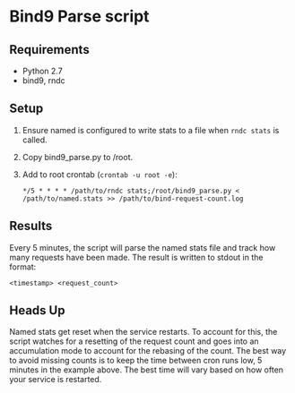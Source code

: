 # Bind9 Parse script

## Requirements
* Python 2.7
* bind9, rndc

## Setup
1. Ensure named is configured to write stats to a file when `rndc stats` is called.
2. Copy bind9\_parse.py to /root.
3. Add to root crontab (`crontab -u root -e`):

	`*/5 * * * * /path/to/rndc stats;/root/bind9_parse.py < /path/to/named.stats >> /path/to/bind-request-count.log`

## Results
Every 5 minutes, the script will parse the named stats file and track how many requests have been made. The result is
written to stdout in the format:

`<timestamp> <request_count>`

## Heads Up
Named stats get reset when the service restarts. To account for this, the script watches for a resetting of the request
count and goes into an accumulation mode to account for the rebasing of the count. The best way to avoid missing counts
is to keep the time between cron runs low, 5 minutes in the example above. The best time will vary based on how often
your service is restarted.
